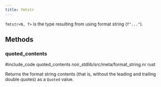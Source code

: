 ```yaml
---
title: fmtstr
---
```


`fmtstr<N, T>` is the type resulting from using format string (`f"..."`).

## Methods

### quoted_contents

#include_code quoted_contents noir_stdlib/src/meta/format_string.nr rust

Returns the format string contents (that is, without the leading and trailing double quotes) as a `Quoted` value.